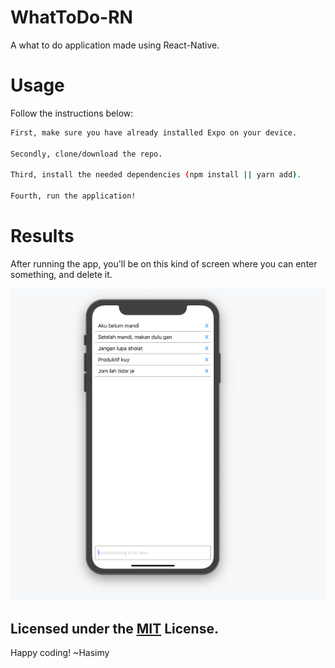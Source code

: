 # WhatToDo-RN
A what to do application made using React-Native.

# Usage

Follow the instructions below:

```sh
First, make sure you have already installed Expo on your device.

Secondly, clone/download the repo.

Third, install the needed dependencies (npm install || yarn add).

Fourth, run the application!

```

# Results
After running the app, you'll be on this kind of screen where you can enter something, and delete it.

![todos](docs/screenshotView.png)

## Licensed under the [MIT](https://raw.githubusercontent.com/hasimy-as/WhatToDo-RN/master/LICENSE) License.

Happy coding!
~Hasimy



